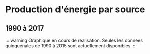 # Production d'énergie par source

## 1990 à 2017

::: warning
Graphique en cours de réalisation. Seules les données quinquénales de 1990 à 2015 sont actuellement disponibles.
:::

<Monde-iea-ktepans-1990-2017 />
